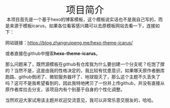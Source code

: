 <center style="font-size:30px;">项目简介</center>
​		本项目首先是一个基于hexo的博客模板，这个模板说实话也不是我自己写的，而是来源于模板icarus，如果各位看客感兴趣可以去原模板网站去看一下，连接如下：

网站链接：https://blog.zhangruipeng.me/hexo-theme-icarus/   

或者直接在github中搜索**hexo-theme-icarus**。

​		那么问题来了，既然源模板在github有仓库我为什么要创建一个分支呢？吃饱了撑的？当然不是，这是由我的性格决定的，我比较有忧患意识，如果哪天原作者删库跑路、github倒闭了、微软服务器坏了、地球毁灭了，那么这个主题不久丢失了吗？这可不是我希望看到的，因此我特地拷贝了一份并上传github，并没有直接从原作者库拉去分支，该项目内有个别基于自身的个性化调整。

​		当然欢迎大家试用该主题并欢迎交流意见，我可以非常乐意交朋友的，哈哈。

